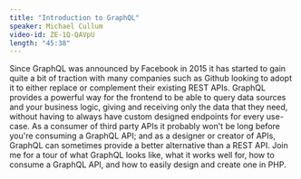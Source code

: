 ```yaml
---
title: "Introduction to GraphQL"
speaker: Michael Cullum
video-id: ZE-1Q-QAVpU
length: "45:38"
---
```

Since GraphQL was announced by Facebook in 2015 it has started to gain quite a bit of traction with many companies such as Github looking to adopt it to either replace or complement their existing REST APIs. GraphQL provides a powerful way for the frontend to be able to query data sources and your business logic, giving and receiving only the data that they need, without having to always have custom designed endpoints for every use-case. As a consumer of third party APIs it probably won't be long before you're consuming a GraphQL API; and as a designer or creator of APIs, GraphQL can sometimes provide a better alternative than a REST API. Join me for a tour of what GraphQL looks like, what it works well for, how to consume a GraphQL API, and how to easily design and create one in PHP.